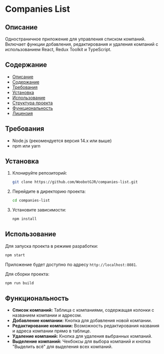 # Companies List

## Описание

Одностраничное приложение для управления списком компаний. Включает функции добавления, редактирования и удаления компаний с использованием React, Redux Toolkit и TypeScript.

## Содержание

- [Описание](#описание)
- [Содержание](#содержание)
- [Требования](#требования)
- [Установка](#установка)
- [Использование](#использование)
- [Структура проекта](#структура-проекта)
- [Функциональность](#функциональность)
- [Лицензия](#лицензия)

## Требования

- Node.js (рекомендуется версия 14.x или выше)
- npm или yarn

## Установка

1. Клонируйте репозиторий:

   ```bash
   git clone https://github.com/WoobotGJR/companies-list.git
   ```

2. Перейдите в директорию проекта:

   ```bash
   cd companies-list
   ```

3. Установите зависимости:

   ```bash
   npm install
   ```

## Использование

Для запуска проекта в режиме разработки:

```bash
npm start
```

Приложение будет доступно по адресу `http://localhost:8081`.

Для сборки проекта:

```bash
npm run build
```

## Функциональность

- **Список компаний:** Таблица с компаниями, содержащая колонки с названием компании и адресом.
- **Добавление компании:** Кнопка для добавления новой компании.
- **Редактирование компании:** Возможность редактирования названия и адреса компании прямо в таблице.
- **Удаление компаний:** Кнопка для удаления выбранных компаний.
- **Выделение компаний:** Чекбоксы для выбора компаний и кнопка "Выделить всё" для выделения всех компаний.
